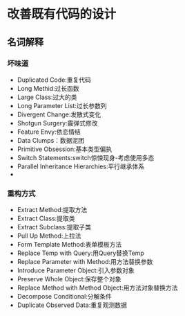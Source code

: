 # 改善既有代码的设计

## 名词解释

### 坏味道

- Duplicated Code:重复代码
- Long Methid:过长函数
- Large Class:过大的类
- Long Parameter List:过长参数列
- Divergent Change:发散式变化
- Shotgun Surgery:霰弹式修改
- Feature Envy:依恋情结
- Data Clumps：数据泥团
- Primitive Obsession:基本类型偏执
- Switch Statements:switch惊悚现身-考虑使用多态
- Parallel Inheritance Hierarchies:平行继承体系
- 

### 重构方式

- Extract Method:提取方法
- Extract Class:提取类
- Extract Subclass:提取子类
- Pull Up Method:上拉法
- Form Template Method:表单模板方法
- Replace Temp with Query:用Query替换Temp
- Replace Parameter with Method:用方法替换参数
- Introduce Parameter Object:引入参数对象
- Preserve Whole Object:保存整个对象
- Replace Method with Method Object:用方法对象替换方法
- Decompose Conditional:分解条件
- Duplicate Observed Data:重复观测数据

